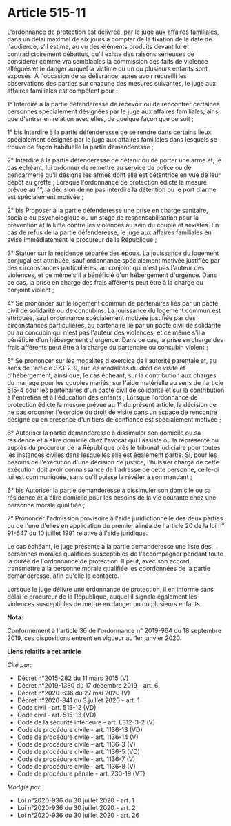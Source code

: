 # Article 515-11

L'ordonnance de protection est délivrée, par le juge aux affaires familiales, dans un délai maximal de six jours à compter de
la fixation de la date de l'audience, s'il estime, au vu des éléments produits devant lui et contradictoirement débattus,
qu'il existe des raisons sérieuses de considérer comme vraisemblables la commission des faits de violence allégués et le
danger auquel la victime ou un ou plusieurs enfants sont exposés. A l'occasion de sa délivrance, après avoir recueilli les
observations des parties sur chacune des mesures suivantes, le juge aux affaires familiales est compétent pour :

1° Interdire à la partie défenderesse de recevoir ou de rencontrer certaines personnes spécialement désignées par le juge aux
affaires familiales, ainsi que d'entrer en relation avec elles, de quelque façon que ce soit ;

1° bis Interdire à la partie défenderesse de se rendre dans certains lieux spécialement désignés par le juge aux affaires
familiales dans lesquels se trouve de façon habituelle la partie demanderesse ;

2° Interdire à la partie défenderesse de détenir ou de porter une arme et, le cas échéant, lui ordonner de remettre au
service de police ou de gendarmerie qu'il désigne les armes dont elle est détentrice en vue de leur dépôt au greffe ; Lorsque
l'ordonnance de protection édicte la mesure prévue au 1°, la décision de ne pas interdire la détention ou le port d'arme est
spécialement motivée ;

2° bis Proposer à la partie défenderesse une prise en charge sanitaire, sociale ou psychologique ou un stage de
responsabilisation pour la prévention et la lutte contre les violences au sein du couple et sexistes. En cas de refus de la
partie défenderesse, le juge aux affaires familiales en avise immédiatement le procureur de la République ;

3° Statuer sur la résidence séparée des époux. La jouissance du logement conjugal est attribuée, sauf ordonnance spécialement
motivée justifiée par des circonstances particulières, au conjoint qui n'est pas l'auteur des violences, et ce même s'il a
bénéficié d'un hébergement d'urgence. Dans ce cas, la prise en charge des frais afférents peut être à la charge du conjoint
violent ;

4° Se prononcer sur le logement commun de partenaires liés par un pacte civil de solidarité ou de concubins. La jouissance du
logement commun est attribuée, sauf ordonnance spécialement motivée justifiée par des circonstances particulières, au
partenaire lié par un pacte civil de solidarité ou au concubin qui n'est pas l'auteur des violences, et ce même s'il a
bénéficié d'un hébergement d'urgence. Dans ce cas, la prise en charge des frais afférents peut être à la charge du partenaire
ou concubin violent ;

5° Se prononcer sur les modalités d'exercice de l'autorité parentale et, au sens de l'article 373-2-9, sur les modalités du
droit de visite et d'hébergement, ainsi que, le cas échéant, sur la contribution aux charges du mariage pour les couples
mariés, sur l'aide matérielle au sens de l'article 515-4 pour les partenaires d'un pacte civil de solidarité et sur la
contribution à l'entretien et à l'éducation des enfants ; Lorsque l'ordonnance de protection édicte la mesure prévue au 1° du
présent article, la décision de ne pas ordonner l'exercice du droit de visite dans un espace de rencontre désigné ou en
présence d'un tiers de confiance est spécialement motivée ;

6° Autoriser la partie demanderesse à dissimuler son domicile ou sa résidence et à élire domicile chez l'avocat qui l'assiste
ou la représente ou auprès du procureur de la République près le tribunal judiciaire pour toutes les instances civiles dans
lesquelles elle est également partie. Si, pour les besoins de l'exécution d'une décision de justice, l'huissier chargé de
cette exécution doit avoir connaissance de l'adresse de cette personne, celle-ci lui est communiquée, sans qu'il puisse la
révéler à son mandant ;

6° bis Autoriser la partie demanderesse à dissimuler son domicile ou sa résidence et à élire domicile pour les besoins de la
vie courante chez une personne morale qualifiée ;

7° Prononcer l'admission provisoire à l'aide juridictionnelle des deux parties ou de l'une d'elles en application du premier
alinéa de l'article 20 de la loi n° 91-647 du 10 juillet 1991 relative à l'aide juridique.

Le cas échéant, le juge présente à la partie demanderesse une liste des personnes morales qualifiées susceptibles de
l'accompagner pendant toute la durée de l'ordonnance de protection. Il peut, avec son accord, transmettre à la personne
morale qualifiée les coordonnées de la partie demanderesse, afin qu'elle la contacte.

Lorsque le juge délivre une ordonnance de protection, il en informe sans délai le procureur de la République, auquel il
signale également les violences susceptibles de mettre en danger un ou plusieurs enfants.

**Nota:**

Conformément à l'article 36 de l'ordonnance n° 2019-964 du 18 septembre 2019, ces dispositions entrent en vigueur au 1er
janvier 2020.

**Liens relatifs à cet article**

_Cité par_:

  - Décret n°2015-282 du 11 mars 2015 (V)
  - Décret n°2019-1380 du 17 décembre 2019 - art. 6
  - Décret n°2020-636 du 27 mai 2020 (V)
  - Décret n°2020-841 du 3 juillet 2020 - art. 1
  - Code civil - art. 515-12 (VD)
  - Code civil - art. 515-13 (VD)
  - Code de la sécurité intérieure - art. L312-3-2 (V)
  - Code de procédure civile - art. 1136-13 (VD)
  - Code de procédure civile - art. 1136-14 (V)
  - Code de procédure civile - art. 1136-3 (V)
  - Code de procédure civile - art. 1136-5 (VD)
  - Code de procédure civile - art. 1136-7 (V)
  - Code de procédure civile - art. 1136-8 (V)
  - Code de procédure pénale - art. 230-19 (VT)

_Modifié par_:

  - Loi n°2020-936 du 30 juillet 2020 - art. 1
  - Loi n°2020-936 du 30 juillet 2020 - art. 2
  - Loi n°2020-936 du 30 juillet 2020 - art. 26
